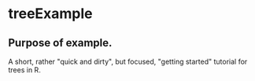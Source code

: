 # treeExample

## Purpose of example.

A short, rather "quick and dirty", but focused, "getting started" tutorial for trees
in R.